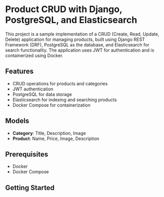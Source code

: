 # Product CRUD with Django, PostgreSQL, and Elasticsearch

This project is a sample implementation of a CRUD (Create, Read, Update, Delete) application for managing products, built using Django REST Framework (DRF), PostgreSQL as the database, and Elasticsearch for search functionality. The application uses JWT for authentication and is containerized using Docker.

## Features

- CRUD operations for products and categories
- JWT authentication
- PostgreSQL for data storage
- Elasticsearch for indexing and searching products
- Docker Compose for containerization

## Models

- **Category**: Title, Description, Image
- **Product**: Name, Price, Image, Description

## Prerequisites

- Docker
- Docker Compose

## Getting Started

